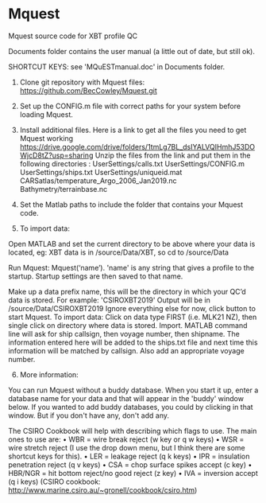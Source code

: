 # Mquest
Mquest source code for XBT profile QC

Documents folder contains the user manual (a little out of date, but still ok).

SHORTCUT KEYS: see 'MQuESTmanual.doc' in Documents folder.

1) Clone git repository with Mquest files: https://github.com/BecCowley/Mquest.git
2) Set up the CONFIG.m file with correct paths for your system before loading Mquest.
3) Install additional files. Here is a link to get all the files you need to get Mquest working https://drive.google.com/drive/folders/1tmLg7BL_dsIYALVQIHmhJ53DOWjcD8tZ?usp=sharing
Unzip the files from the link and put them in the following directories :
UserSettings/calls.txt
UserSettings/CONFIG.m
UserSettings/ships.txt
UserSettings/uniqueid.mat
CARSatlas/temperature_Argo_2006_Jan2019.nc
Bathymetry/terrainbase.nc

4) Set the Matlab paths to include the folder that contains your Mquest code.

5) To import data:
 
Open MATLAB and set the current directory to be above where your data is located, eg: XBT data is in /source/Data/XBT, so cd to /source/Data

Run Mquest: Mquest(‘name’). 'name' is any string that gives a profile to the startup. Startup settings are then saved to that name.

Make up a data prefix name, this will be the directory in which your QC’d data is stored. For example: 'CSIROXBT2019'  Output will be in /source/Data/CSIROXBT2019
Ignore everything else for now, click button to start Mquest.
To import data: Click on data type FIRST (i.e. MLK21 NZ), then single click on directory where data is stored.  Import.
MATLAB command line will ask for ship callsign, then voyage number, then shipname.  The information entered here will be added to the ships.txt file and next time this information will be matched by callsign. Also add an appropriate voyage number.

6) More information:

You can run Mquest without a buddy database. When you start it up, enter a database name for your data and that will appear in the 'buddy' window below. If you wanted to add buddy databases, you could by clicking in that window. But if you don't have any, don't add any.

The CSIRO Cookbook will help with describing which flags to use. The main ones to use are:
•	 WBR = wire break reject (w key or q w keys)
•	WSR = wire stretch reject (I use the drop down menu, but I think there are some shortcut keys for this).
•	LER = leakage reject (q k keys)
•	IPR = insulation penetration reject (q v keys)
•	CSA = chop surface spikes accept (c key)
•	HBR/NGR = hit bottom reject/no good reject (z key)
•	IVA = inversion accept (q i keys)
(CSIRO cookbook: http://www.marine.csiro.au/~gronell/cookbook/csiro.htm)
